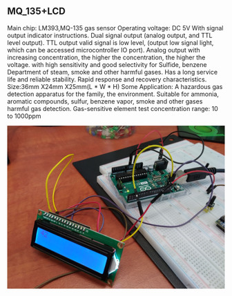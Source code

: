 MQ_135+LCD
---------------------------

Main chip: LM393,MQ-135 gas sensor
Operating voltage: DC 5V
With signal output indicator instructions.
Dual signal output (analog output, and TTL level output).
TTL output valid signal is low level, (output low signal light, which can be accessed microcontroller IO port).
Analog output with increasing concentration, the higher the concentration, the higher the voltage.
with high sensitivity and good selectivity for Sulfide, benzene Department of steam, smoke and other harmful gases.
Has a long service life and reliable stability.
Rapid response and recovery characteristics.
Size:36mm X24mm X25mm(L * W * H)
Some Application: A hazardous gas detection apparatus for the family, the environment. Suitable for ammonia, aromatic compounds, sulfur, benzene vapor, smoke and other gases harmful gas detection. Gas-sensitive element test concentration range: 10 to 1000ppm


![](https://raw.githubusercontent.com/AlexandrosPanag/My_Arduino_Projects/main/MQ_135_LCD/mq135_lcd.jpg)
